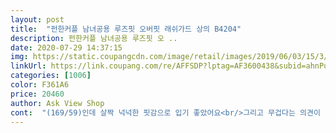 ```yaml
---
layout: post 
title:  "펀한커플 남녀공용 루즈핏 오버핏 래쉬가드 상의 B4204" 
description: 펀한커플 남녀공용 루즈핏 오 ..
date: 2020-07-29 14:37:15 
img: https://static.coupangcdn.com/image/retail/images/2019/06/03/15/3/fa54c95e-644b-41c9-9bc1-9d4daaed9599.jpg 
linkUrl: https://link.coupang.com/re/AFFSDP?lptag=AF3600438&subid=ahnPublicAsk&pageKey=233618417&itemId=741864934&vendorItemId=4873451080&traceid=V0-113-718f0455ee9f13ad 
categories: [1006] 
color: F361A6 
price: 20460 
author: Ask View Shop 
cont:  "(169/59)인데 살짝 넉넉한 핏감으로 입기 좋았어요<br/>그리고 무겁다는 의견이 있으신데<br/>그리고 아랫배가 약간 나온 통통인데요<br/>딱붙지않게  애들이랑 같이갈때는 좋을거같아요  민망함을 피하기좋아요<br/>몸에 딱! 붙어요 그럼 쬐이면서 되게 무겁게 느껴지는데<br/>물에서 나오면 물이 밑으로 흐르면서<br/>부담스럽지 않게 입을 수 있는 래쉬가드라서 편하고 좋아요! 길이감도 적당한 것 같습니당<br/>시원하고 질긴 재질이 좋았습니당<br/>오늘 화요일! 워터파크 잘 다녀왔습니다<br/>토요일 아침에 주문했는데 월요일 오후에 도착해서<br/>한번 몸에서 떼주면 언제 그랬냐는 듯이 가벼워집니다<br/>" 
---
```

